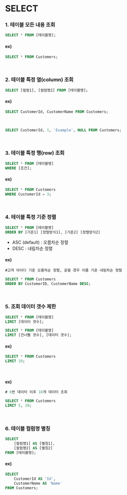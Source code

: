 # SELECT

### 1. 테이블 모든 내용 조회
``````sql
SELECT * FROM [테이블명];
``````

#### ex)
``````sql
SELECT * FROM Customers;
``````
<br>

### 2. 테이블 특정 열(column) 조회
``````sql
SELECT [컬럼1], [컬럼명2] FROM [테이블명];
``````

#### ex)
``````sql
SELECT CustomerId, CustomerName FROM Customers;
``````
<br>


``````sql
SELECT CustomerId, 1, 'Example', NULL FROM Customers;
``````
<br>

### 3. 테이블 특정 행(row) 조회
``````sql
SELECT * FROM [테이블명]
WHERE [조건];
``````

#### ex)
``````sql
SELECT * FROM Customers
WHERE CustomerId = 3;
``````
<br>

### 4. 테이블 특정 기준 정렬
``````sql
SELECT * FROM [테이블명]
ORDER BY [기준1] [정렬방식1], [기준2] [정렬방식2]
``````

- ASC (default) : 오름차순 정렬
- DESC : 내림차순 정렬

#### ex)
``````sql
#고객 아이디 기준 오름차순 정렬, 같을 경우 이름 기준 내림차순 정렬

SELECT * FROM Customers
ORDER BY CustomerID, CustomerName DESC;
``````
<br>

### 5. 조회 데이터 갯수 제한
``````sql
SELECT * FROM [테이블명]
LIMIT [데이터 갯수];
``````

``````sql
SELECT * FROM [테이블명]
LIMIT [건너뛸 갯수], [데이터 갯수];
``````

#### ex)
``````sql
SELECT * FROM Customers
LIMIT 10;
``````
<br>

#### ex)
``````sql
# 6번 데이터 이후 10개 데이터 조회

SELECT * FROM Customers
LIMIT 5, 10;
``````
<br>

### 6. 테이블 컬럼명 별칭
``````sql
SELECT 
    [컬럼명1] AS [별칭1],
    [컬럼명2] AS [별칭2]
FROM [테이블명];
``````

#### ex)
``````sql
SELECT 
    CustomerId AS 'Id',
    CustomerName AS 'Name'
FROM Customers;
``````
<br>